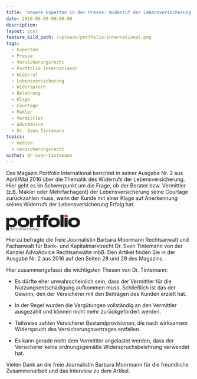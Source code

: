 ```yaml
---
title: 'Unsere Experten in der Presse: Widerruf der Lebensversicherung'
date: 2016-05-09 00:00:00
description:
layout: post
feature_bild_path: /uploads/portfolio-international.png
tags:
  - Experten
  - Presse
  - Versicherungsrecht
  - Portfolio International
  - Widerruf
  - Lebensversicherung
  - Widerspruch
  - Belehrung
  - Klage
  - Courtage
  - Makler
  - Vermittler
  - AdvoAdvice
  - Dr. Sven Tintemann
topics:
  - medien
  - versicherungsrecht
author: dr-sven-tintemann
---
```



Das Magazin Portfolio International berichtet in seiner Ausgabe Nr. 2 aus April/Mai 2016 &uuml;ber die Thematik des Widerrufs der Lebensversicherung. Hier geht es im Schwerpunkt um die Frage, ob der Berater bzw. Vermittler (z.B. Makler oder Mehrfachagent) der Lebensversicherung seine Courtage zur&uuml;ckzahlen muss, wenn der Kunde mit einer Klage auf Anerkennung seines Widerrufs der Lebensversicherung Erfolg hat.

![Portfolio International Logo - Fremde Marke](/uploads/versions/portfolio-international---x----200-48x---.png)

Hierzu befragte die freie Journalistin Barbara Moormann Rechtsanwalt und Fachanwalt f&uuml;r Bank- und Kapitalmarktrecht Dr. Sven Tintemann von der Kanzlei AdvoAdvice Rechtsanw&auml;lte mbB. Den Artikel finden Sie in der Ausgabe Nr. 2 aus 2016 auf den Seiten 28 und 29 des Magazins.

Hier zusammengefasst die wichtigsten Thesen von Dr. Tintemann:

* Es d&uuml;rfte eher unwahrscheinlich sein, dass der Vermittler f&uuml;r die Nutzungsentsch&auml;digung aufkommen muss. Schlie&szlig;lich ist das der Gewinn, den der Versicherer mit den Beitr&auml;gen des Kunden erzielt hat.

* In der Regel wurden die Verg&uuml;tungen vollst&auml;ndig an den Vermittler ausgezahlt und k&ouml;nnen nicht mehr zur&uuml;ckgefordert werden.

* Teilweise zahlen Versicherer Bestandprovisionen, die nach wirksamem Widerspruch des Versicherungsvertrages entfallen.

* Es kann gerade nicht dem Vermittler angelastet werden, dass der Versicherer keine ordnungsgem&auml;&szlig;e Widerspruchsbelehrung verwendet hat.

Vielen Dank an die freie Journalistin Barbara Moormann f&uuml;r die freundliche Zusammenarbeit und das Interview zu dem Artikel.